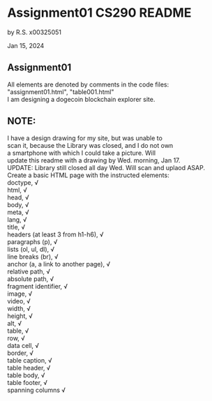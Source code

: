 # Assignment01 CS290 README  
by R.S. x00325051

Jan 15, 2024  

## Assignment01  
All elements are denoted by comments in the code files:  
"assignment01.html", "table001.html"  
I am designing a dogecoin blockchain explorer site.    
## NOTE:  
I have a design drawing for my site, but was unable to  
scan it, because the Library was closed, and I do not own  
a smartphone with which I could take a picture. Will  
update this readme with a drawing by Wed. morning, Jan 17.
&nbsp;  
UPDATE: Library still closed all day Wed. Will scan and uplaod ASAP.
&nbsp;  
Create a basic HTML page with the instructed elements:    
  doctype,    √  
  html,       √  
  head,       √  
  body,       √  
  meta,       √  
  lang,       √  
  title,      √  
  headers (at least 3 from h1-h6),      √  
  paragraphs (p),                       √  
  lists (ol, ul, dl),                   √  
  line breaks (br),                     √  
  anchor (a, a link to another page),   √  
  relative path,                        √  
  absolute path,                        √  
  fragment identifier,                  √  
  image,                 √  
  video,                 √  
  width,                 √  
  height,                √  
  alt,                   √  
  table,                 √  
  row,                   √  
  data cell,             √  
  border,                √  
  table caption,         √  
  table header,          √  
  table body,            √  
  table footer,          √  
  spanning columns       √  


&nbsp;  
&nbsp;  
&nbsp;  
&nbsp;  
&nbsp;  
----------------------------------

